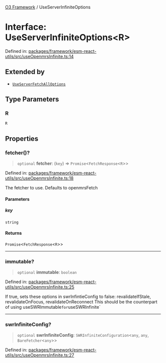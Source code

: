 [O3 Framework](../API.md) / UseServerInfiniteOptions

# Interface: UseServerInfiniteOptions\<R\>

Defined in: [packages/framework/esm-react-utils/src/useOpenmrsInfinite.ts:14](https://github.com/UjjawalPrabhat/openmrs-esm-core/blob/main/packages/framework/esm-react-utils/src/useOpenmrsInfinite.ts#L14)

## Extended by

- [`UseServerFetchAllOptions`](UseServerFetchAllOptions.md)

## Type Parameters

### R

`R`

## Properties

### fetcher()?

> `optional` **fetcher**: (`key`) => `Promise`\<`FetchResponse`\<`R`\>\>

Defined in: [packages/framework/esm-react-utils/src/useOpenmrsInfinite.ts:18](https://github.com/UjjawalPrabhat/openmrs-esm-core/blob/main/packages/framework/esm-react-utils/src/useOpenmrsInfinite.ts#L18)

The fetcher to use. Defaults to openmrsFetch

#### Parameters

##### key

`string`

#### Returns

`Promise`\<`FetchResponse`\<`R`\>\>

***

### immutable?

> `optional` **immutable**: `boolean`

Defined in: [packages/framework/esm-react-utils/src/useOpenmrsInfinite.ts:25](https://github.com/UjjawalPrabhat/openmrs-esm-core/blob/main/packages/framework/esm-react-utils/src/useOpenmrsInfinite.ts#L25)

If true, sets these options in swrInfintieConfig to false:
revalidateIfStale, revalidateOnFocus, revalidateOnReconnect
This should be the counterpart of using useSWRImmutable` for `useSWRInfinite`

***

### swrInfiniteConfig?

> `optional` **swrInfiniteConfig**: `SWRInfiniteConfiguration`\<`any`, `any`, `BareFetcher`\<`any`\>\>

Defined in: [packages/framework/esm-react-utils/src/useOpenmrsInfinite.ts:27](https://github.com/UjjawalPrabhat/openmrs-esm-core/blob/main/packages/framework/esm-react-utils/src/useOpenmrsInfinite.ts#L27)
